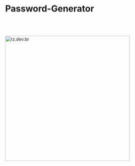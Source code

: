 # Password-Generator

<br><br><br>
<a href="https://rz.dev.br/" target="_blank">
  <img src="https://rz.dev.br/assets/img/logo/Standard%20Logo%20Files/Original%20on%20Transparent.png" alt="rz.dev.br" width="400px">
</a>
